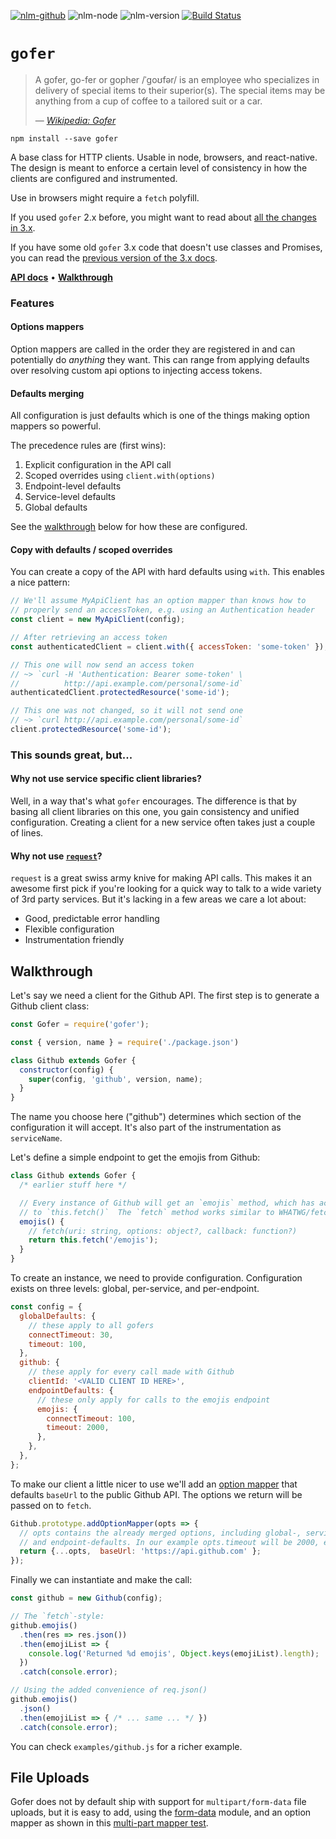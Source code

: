 [![nlm-github](https://img.shields.io/badge/github-groupon%2Fgofer%2Fissues-F4D03F?logo=github&logoColor=white)](https://github.com/groupon/gofer/issues)
![nlm-node](https://img.shields.io/badge/node-%3E%3D10.13-blue?logo=node.js&logoColor=white)
![nlm-version](https://img.shields.io/badge/version-5.1.1-blue?logo=version&logoColor=white)
[![Build Status](https://travis-ci.com/groupon/gofer.svg?branch=main)](https://travis-ci.com/groupon/gofer)

# `gofer`

> A gofer, go-fer or gopher /ˈɡoʊfər/ is an employee who specializes
> in delivery of special items to their superior(s).
> The special items may be anything from a cup of coffee to a tailored
> suit or a car.
>
> — <cite>[Wikipedia: Gofer](https://en.wikipedia.org/wiki/Gofer)</cite>

```
npm install --save gofer
```

A base class for HTTP clients.
Usable in node, browsers, and react-native.
The design is meant to enforce a certain level of consistency in how the
clients are configured and instrumented.

Use in browsers might require a `fetch` polyfill.

If you used `gofer` 2.x before,
you might want to read about [all the changes in 3.x](/BREAKING_v3.md).

If you have some old `gofer` 3.x code that doesn't use classes and Promises,
you can read the [previous version of the 3.x docs][old-3x-docs].

[old-3x-docs]: https://github.com/groupon/gofer/blob/v3.7.0/README.md

**[API docs](/API.md)** •
**[Walkthrough](#walkthrough)**

### Features

#### Options mappers

Option mappers are called in the order they are
registered in and can potentially do *anything* they want.
This can range from applying defaults over resolving custom api options
to injecting access tokens.


#### Defaults merging

All configuration is just defaults which is one of the things making
option mappers so powerful.

The precedence rules are (first wins):

1. Explicit configuration in the API call
2. Scoped overrides using `client.with(options)`
3. Endpoint-level defaults
4. Service-level defaults
5. Global defaults

See the [walkthrough](#walkthrough) below for how these are configured.


#### Copy with defaults / scoped overrides

You can create a copy of the API with hard defaults using `with`.
This enables a nice pattern:

```js
// We'll assume MyApiClient has an option mapper than knows how to
// properly send an accessToken, e.g. using an Authentication header
const client = new MyApiClient(config);

// After retrieving an access token
const authenticatedClient = client.with({ accessToken: 'some-token' });

// This one will now send an access token
// ~> `curl -H 'Authentication: Bearer some-token' \
//          http://api.example.com/personal/some-id`
authenticatedClient.protectedResource('some-id');

// This one was not changed, so it will not send one
// ~> `curl http://api.example.com/personal/some-id`
client.protectedResource('some-id');
```


### This sounds great, but...

#### Why not use service specific client libraries?

Well, in a way that's what `gofer` encourages.
The difference is that by basing all client libraries on this one,
you gain consistency and unified configuration.
Creating a client for a new service often takes just a couple of lines.

#### Why not use [`request`](https://github.com/request/request)?

`request` is a great swiss army knive for making API calls.
This makes it an awesome first pick if you're looking for a quick way to
talk to a wide variety of 3rd party services.
But it's lacking in a few areas we care a lot about:

* Good, predictable error handling
* Flexible configuration
* Instrumentation friendly


## Walkthrough

Let's say we need a client for the Github API.
The first step is to generate a Github client class:

```js
const Gofer = require('gofer');

const { version, name } = require('./package.json')

class Github extends Gofer {
  constructor(config) {
    super(config, 'github', version, name);
  }
}
```

The name you choose here ("github") determines which section of the
configuration it will accept.
It's also part of the instrumentation as `serviceName`.

Let's define a simple endpoint to get the emojis from Github:

```js
class Github extends Gofer {
  /* earlier stuff here */

  // Every instance of Github will get an `emojis` method, which has access
  // to `this.fetch()`  The `fetch` method works similar to WHATWG/fetch.
  emojis() {
    // fetch(uri: string, options: object?, callback: function?)
    return this.fetch('/emojis');
  }
}
```

To create an instance, we need to provide configuration.
Configuration exists on three levels: global, per-service, and per-endpoint.

```js
const config = {
  globalDefaults: {
    // these apply to all gofers
    connectTimeout: 30,
    timeout: 100,
  },
  github: {
    // these apply for every call made with Github
    clientId: '<VALID CLIENT ID HERE>',
    endpointDefaults: {
      // these only apply for calls to the emojis endpoint
      emojis: {
        connectTimeout: 100,
        timeout: 2000,
      },
    },
  },
};
```

To make our client a little nicer to use we'll add an [option mapper](/API.md#option-mappers) that defaults `baseUrl` to the public Github API.
The options we return will be passed on to `fetch`.

```js
Github.prototype.addOptionMapper(opts => {
  // opts contains the already merged options, including global-, service-,
  // and endpoint-defaults. In our example opts.timeout will be 2000, etc.
  return {...opts,  baseUrl: 'https://api.github.com' };
});
```

Finally we can instantiate and make the call:

```js
const github = new Github(config);

// The `fetch`-style:
github.emojis()
  .then(res => res.json())
  .then(emojiList => {
    console.log('Returned %d emojis', Object.keys(emojiList).length);
  })
  .catch(console.error);

// Using the added convenience of req.json()
github.emojis()
  .json()
  .then(emojiList => { /* ... same ... */ })
  .catch(console.error);
```

You can check `examples/github.js` for a richer example.

## File Uploads

Gofer does not by default ship with support for `multipart/form-data` file
uploads, but it is easy to add, using the [form-data][form-data] module,
and an option mapper as shown in this [multi-part mapper test][multi-part].

[form-data]: https://www.npmjs.com/package/form-data
[multi-part]: test/multi-part-mapper.test.js
